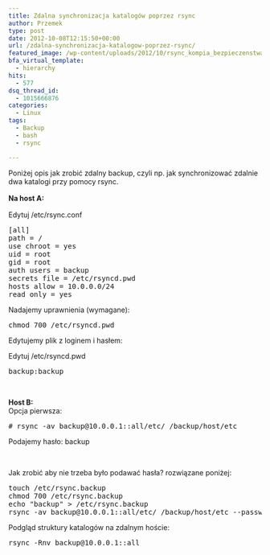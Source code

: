 ```yaml
---
title: Zdalna synchronizacja katalogów poprzez rsync
author: Przemek
type: post
date: 2012-10-08T12:15:50+00:00
url: /zdalna-synchronizacja-katalogow-poprzez-rsync/
featured_image: /wp-content/uploads/2012/10/rsync_kompia_bezpieczenstwa_642_362_force.jpg
bfa_virtual_template:
  - hierarchy
hits:
  - 577
dsq_thread_id:
  - 1015666876
categories:
  - Linux
tags:
  - Backup
  - bash
  - rsync

---
```

Poniżej opis jak zrobić zdalny backup, czyli np. jak synchronizować zdalnie dwa katalogi przy pomocy rsync.

<!--more-->

<strong style="line-height: 1.5em;">Na host A:</strong>

Edytuj /etc/rsync.conf

<pre class="lang:default highlight:0 decode:true">[all]
path = /
use chroot = yes
uid = root
gid = root
auth users = backup
secrets file = /etc/rsyncd.pwd
hosts allow = 10.0.0.0/24
read only = yes</pre>

Nadajemy uprawnienia (wymagane):

<pre class="lang:default highlight:0 decode:true">chmod 700 /etc/rsyncd.pwd</pre>

Edytujemy plik z loginem i hasłem:

Edytuj /etc/rsyncd.pwd

<pre class="lang:default highlight:0 decode:true">backup:backup</pre>

&nbsp;

**Host B:**  
Opcja pierwsza:

<pre class="lang:default highlight:0 decode:true"># rsync -av backup@10.0.0.1::all/etc/ /backup/host/etc</pre>

Podajemy hasło: backup

&nbsp;

Jak zrobić aby nie trzeba było podawać hasła? rozwiązane poniżej:

<pre class="lang:default highlight:0 decode:true">touch /etc/rsync.backup
chmod 700 /etc/rsync.backup
echo "backup" &gt; /etc/rsync.backup
rsync -av backup@10.0.0.1::all/etc/ /backup/host/etc --password-file=/etc/rsync.backup</pre>

Podgląd struktury katalogów na zdalnym hoście:

<pre class="lang:default highlight:0 decode:true">rsync -Rnv backup@10.0.0.1::all</pre>

&nbsp;

&nbsp;
